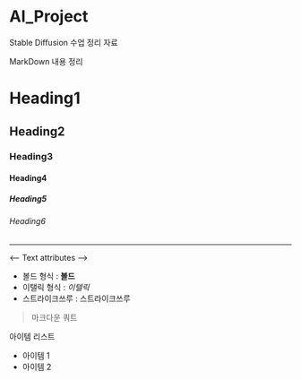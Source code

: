 # AI_Project
Stable Diffusion 수업 정리 자료

MarkDown 내용 정리

# Heading1
## Heading2
### Heading3
#### Heading4
##### Heading5
###### Heading6

<!-- Line -->

---

<-- Text attributes -->

+ 볼드 형식 : **볼드**
+ 이탤릭 형식 : *이텔릭*
+ 스트라이크쓰루 : 스트라이크쓰루

<!-- Quote -->
> 마크다운 쿼트

<!-- Bullet List -->
아이템 리스트
* 아이템 1
* 아이템 2